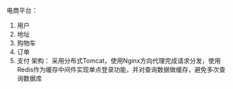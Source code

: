 电商平台：
  1. 用户
  2. 地址
  3. 购物车
  4. 订单
  5. 支付
架构：
  采用分布式Tomcat，使用Nginx方向代理完成请求分发，使用Redis作为缓存中间件实现单点登录功能，并对查询数据做缓存，避免多次查询数据库
